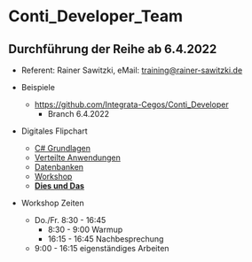 # Conti_Developer_Team

## Durchführung der Reihe ab 6.4.2022

* Referent: Rainer Sawitzki, eMail: training@rainer-sawitzki.de

* Beispiele
  * https://github.com/Integrata-Cegos/Conti_Developer
    *  Branch 6.4.2022
    
* Digitales Flipchart
  * [C# Grundlagen](https://docs.google.com/presentation/d/1poc2R5FUw8auH6l3fJuH-4JDB5i9XBdoY4PiCQrmAsI/edit?usp=sharing)
  * [Verteilte Anwendungen](https://docs.google.com/presentation/d/1TcEjyEeAZk95mVC2G4PMf3agRx43XpoqTcdScUjmDBM/edit?usp=sharing)
  * [Datenbanken](https://docs.google.com/presentation/d/1DxKOhjthwQvNxAD-cnpspJPYloFx4oz7Senosx_GHMY/edit?usp=sharing)
  * [Workshop](https://docs.google.com/presentation/d/1St1AfcJYZ7w21OYof2gMxUaQA02B_uxeEh4yYrwKLOo/edit?usp=sharing)
  * [__Dies und Das__](https://docs.google.com/presentation/d/1oWts4D703wTehf-974u4kNDyzvZBfNw1H4mlceKVd1M/edit?usp=sharing)
  
* Workshop Zeiten
  * Do./Fr. 8:30 - 16:45
    * 8:30 - 9:00 Warmup
    * 16:15 - 16:45 Nachbesprechung
  * 9:00 - 16:15 eigenständiges Arbeiten
  
